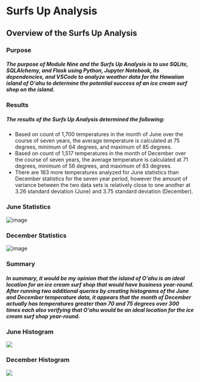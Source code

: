 # Surfs Up Analysis

## Overview of the Surfs Up Analysis

### Purpose

##### The purpose of Module Nine and the Surfs Up Analysis is to use SQLite, SQLAlchemy, and Flask using Python, Jupyter Notebook, its dependencies, and VSCode to analyze weather data for the Hawaiian island of O'ahu to determine the potential success of an ice cream surf shop on the island.

### Results

##### The results of the Surfs Up Analysis determined the following:
- Based on count of 1,700 temperatures in the month of June over the course of seven years, the average temperature is calculated at 75 degrees, minimum of 64 degrees, and maximum of 85 degrees.
- Based on count of 1,517 temperatures in the month of December over the course of seven years, the average temperature is calculated at 71 degrees, minimum of 56 degrees, and maximum of 83 degrees.
- There are 183 more temperatures analyzed for June statistics than December statistics for the seven year period, however the amount of variance between the two data sets is relatively close to one another at 3.26 standard deviation (June) and 3.75 standard deviation (December).

### June Statistics
![image](https://user-images.githubusercontent.com/96215773/173988207-96d77994-8275-4ccd-a60e-553355edf403.png)

### December Statistics
![image](https://user-images.githubusercontent.com/96215773/173988312-31daba36-f29b-4515-af6d-ee9d67bf70a1.png)

### Summary

##### In summary, it would be my opinion that the island of O'ahu is an ideal location for an ice cream surf shop that would have business year-round.  After running two additional queries by creating histograms of the June and December temperature data, it appears that the month of December actually has temperatures greater than 70 and 75 degrees over 300 times each also verifying that O'ahu would be an ideal location for the ice cream surf shop year-round.

### June Histogram
![](Resources/June_Histogram.png)

### December Histogram
![](Resources/December_Histogram.png)
